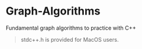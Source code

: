 # Graph-Algorithms
Fundamental graph algorithms to practice with C++

> stdc++.h is provided for MacOS users.

